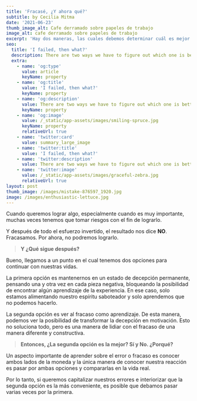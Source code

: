 ```yaml
---
title: 'Fracasé, ¿Y ahora qué?'
subtitle: by Cecilia Mitma
date: '2021-06-23'
thumb_image_alt: Cafe derramado sobre papeles de trabajo
image_alt: cafe derramado sobre papeles de trabajo
excerpt: 'Hay dos maneras, las cuales debemos determinar cuál es mejor.'
seo:
  title: 'I failed, then what?'
  description: There are two ways we have to figure out which one is better.
  extra:
    - name: 'og:type'
      value: article
      keyName: property
    - name: 'og:title'
      value: 'I failed, then what?'
      keyName: property
    - name: 'og:description'
      value: There are two ways we have to figure out which one is better.
      keyName: property
    - name: 'og:image'
      value: /_static/app-assets/images/smiling-spruce.jpg
      keyName: property
      relativeUrl: true
    - name: 'twitter:card'
      value: summary_large_image
    - name: 'twitter:title'
      value: 'I failed, then what?'
    - name: 'twitter:description'
      value: There are two ways we have to figure out which one is better.
    - name: 'twitter:image'
      value: /_static/app-assets/images/graceful-zebra.jpg
      relativeUrl: true
layout: post
thumb_image: /images/mistake-876597_1920.jpg
image: /images/enthusiastic-lettuce.jpg
---
```

Cuando queremos lograr algo, especialmente cuando es muy importante, muchas veces tenemos que tomar riesgos con el fin de lograrlo.

Y después de todo el esfuerzo invertido, el resultado nos dice **NO**. Fracasamos. Por ahora, no podremos lograrlo. 

> **Y ¿Qué sigue después?**

Bueno, llegamos a un punto en el cual tenemos dos opciones para continuar con nuestras vidas.

La primera opción es mantenernos en un estado de decepción permanente, pensando una y otra vez en cada pieza negativa, bloqueando la posibilidad de encontrar algún aprendizaje de la experiencia. En ese caso, solo estamos alimentando nuestro espíritu saboteador y solo aprendemos que no podemos hacerlo.

La segunda opción es ver al fracaso como aprendizaje. De esta manera, podemos ver la posibilidad de transformar la decepción en motivación. Esto no soluciona todo, pero es una manera de lidiar con el fracaso de una manera diferente y constructiva.

> **Entonces, ¿La segunda opción es la mejor? Sí y No. ¿Porqué?** 

Un aspecto importante de aprender sobre el error o fracaso es conocer ambos lados de la moneda y la única manera de conocer nuestra reacción es pasar por ambas opciones y compararlas en la vida real.

Por lo tanto, si queremos capitalizar nuestros errores e interiorizar que la segunda opción es la más conveniente, es posible que debamos pasar varias veces por la primera.
